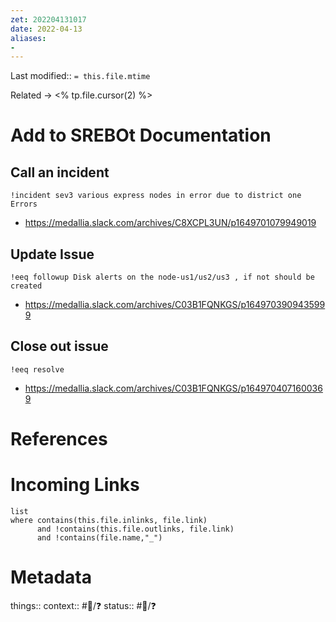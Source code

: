 ```yaml
---
zet: 202204131017
date: 2022-04-13
aliases:
- 
---
```

Last modified:: `= this.file.mtime`

Related → <% tp.file.cursor(2) %>
# Add to SREBOt Documentation

## Call an incident
```
!incident sev3 various express nodes in error due to district one Errors
```
- https://medallia.slack.com/archives/C8XCPL3UN/p1649701079949019


## Update Issue
```
!eeq followup Disk alerts on the node-us1/us2/us3 , if not should be created
```
- https://medallia.slack.com/archives/C03B1FQNKGS/p1649703909435999

## Close out issue
```
!eeq resolve
```
- https://medallia.slack.com/archives/C03B1FQNKGS/p1649704071600369





# References


# Incoming Links
```dataview
list
where contains(this.file.inlinks, file.link) 
      and !contains(this.file.outlinks, file.link)
	  and !contains(file.name,"_")
```
# Metadata

things:: 
context:: #👔/❓
status:: #🌱/❓